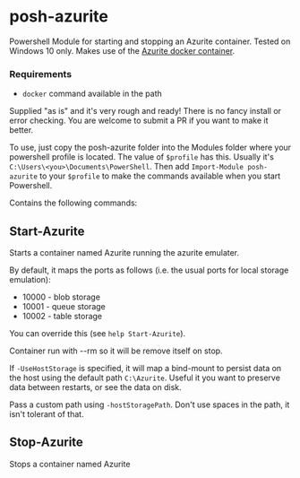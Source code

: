# posh-azurite

Powershell Module for starting and stopping an Azurite container. Tested on Windows 10 only.
Makes use of the [Azurite docker container](https://github.com/Azure/Azurite).

### Requirements

- `docker` command available in the path

Supplied "as is" and it's very rough and ready! There is no fancy install or error checking. You are welcome to submit a PR if you want to make it better.

To use, just copy the posh-azurite folder into the Modules folder where your powershell profile is located. The value of `$profile` has this. Usually it's `C:\Users\<you>\Documents\PowerShell`. Then add `Import-Module posh-azurite` to your `$profile` to make the commands available when you start Powershell.

Contains the following commands:

## Start-Azurite

Starts a container named Azurite running the azurite emulater.

By default, it maps the ports as follows (i.e. the usual ports for local storage emulation):

- 10000 - blob storage
- 10001 - queue storage
- 10002 - table storage

You can override this (see `help Start-Azurite`).

Container run with --rm so it will be remove itself on stop.

If `-UseHostStorage` is specified, it will map a bind-mount to persist data on the host using the default path `C:\Azurite`. Useful it you want to preserve data between restarts, or see the data on disk.

Pass a custom path using `-hostStoragePath`. Don't use spaces in the path, it isn't tolerant of that.

## Stop-Azurite

Stops a container named Azurite